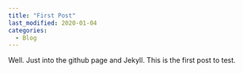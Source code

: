```yaml
---
title: "First Post"
last_modified: 2020-01-04
categories:
  - Blog
---
```


Well. Just into the github page and Jekyll. This is the first post to test.
